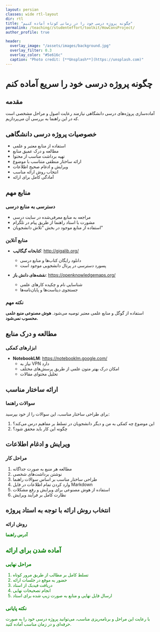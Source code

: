 ```yaml
---
layout: persian
classes: wide rtl-layout
dir: rtl
title: "چگونه پروژه درسی خود را در زمانی کوتاه آماده کنیم"
permalink: /teaching//studenteffort/toolkit/HowConsProject/
author_profile: true

header:
  overlay_image: "/assets/images/background.jpg"
  overlay_filter: 0.3
  overlay_color: "#5e616c"
  caption: "Photo credit: [**Unsplash**](https://unsplash.com)"
---
```


# چگونه پروژه درسی خود را سریع آماده کنم

## مقدمه
آماده‌سازی پروژه‌های درسی دانشگاهی نیازمند رعایت اصول و مراحل مشخصی است که در این راهنما به بررسی آن می‌پردازیم.

## خصوصیات پروژه درسی دانشگاهی
- استفاده از منابع معتبر و علمی
- مطالعه و درک عمیق منابع
- تهیه برداشت مناسب از محتوا
- ارائه ساختار منطقی متناسب با موضوع
- ویرایش و ادغام صحیح اطلاعات
- انتخاب روش ارائه مناسب
- آمادگی کامل برای ارائه

## منابع مهم

### دسترسی به منابع درسی
- مراجعه به منابع معرفی‌شده در سایت درسی
- مشورت با استاد راهنما از طریق پیام در تلگرام
- استفاده از منابع موجود در بخش "تلاش دانشجویان"

### منابع آنلاین
- **کتابخانه گیگالیب**: http://gigalib.org/
  - دانلود رایگان کتاب‌ها و منابع درسی
  - پسورد دسترسی در پرتال دانشجویی موجود است

- **نقشه‌های دانش باز**: https://openknowledgemaps.org/
  - شناسایی نام و چکیده کارهای علمی
  - جستجوی دیتاست‌ها و پایان‌نامه‌ها

### نکته مهم
استفاده از گوگل و منابع علمی معتبر توصیه می‌شود. **هوش مصنوعی منبع علمی محسوب نمی‌شود.**

## مطالعه و درک منابع

### ابزارهای کمکی
- **NotebookLM**: https://notebooklm.google.com/
  - نیاز به VPN دارد
  - امکان درک بهتر متون علمی از طریق پرسش‌های مختلف
  - تحلیل محتوای مقالات

## ارائه ساختار مناسب

### سوالات راهنما
برای طراحی ساختار مناسب، این سوالات را از خود بپرسید:

1. این موضوع چه کمکی به من و دیگر دانشجویان در تسلط بر مفاهیم درس می‌کند؟
2. چگونه این کار باید محقق شود؟

## ویرایش و ادغام اطلاعات

### مراحل کار
1. مطالعه هر منبع به صورت جداگانه
2. نوشتن برداشت‌های شخصی
3. طراحی ساختار مناسب بر اساس سوالات راهنما
4. وارد کردن تمام اطلاعات در فایل Markdown
5. استفاده از هوش مصنوعی برای ویرایش و رفع مشکلات
6. نظارت کامل بر فرآیند ویرایش

## انتخاب روش ارائه با توجه به استاد پروژه

### روش ارائه 
<a href="https://hadisadoghiyazdi1971.github.io/teaching/studenteffort/toolkit/md_minimal_mistake/" style="text-decoration:none; color:green;" target="_blank">
      <strong>آدرس راهنما</strong>


## آماده شدن برای ارائه

### مراحل نهایی
1. تسلط کامل بر مطالب از طریق مرور کوتاه
2. حضور به موقع در جلسات ارائه
3. دریافت فیدبک از استاد
4. انجام تصحیحات نهایی
5. ارسال فایل نهایی و منابع به صورت زیپ شده برای استاد

### نکته پایانی
با رعایت این مراحل و برنامه‌ریزی مناسب، می‌توانید پروژه درسی خود را به صورت حرفه‌ای و در زمان مناسب آماده کنید.